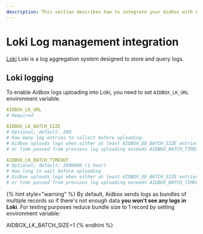 ```yaml
---
description: This section describes how to integrate your Aidbox with Loki.
---
```


# Loki Log management integration

[Loki](https://grafana.com/oss/loki/) Loki is a log aggregation system designed to store and query logs.

## Loki logging

To enable Aidbox logs uploading into Loki, you need to set `AIDBOX_LK_URL` environment variable.

```yaml
AIDBOX_LK_URL
# Required

AIDBOX_LK_BATCH_SIZE
# Optional; default: 200.
# How many log entries to collect before uploading.
# Aidbox uploads logs when either at least AIDBOX_DD_BATCH_SIZE entries collected 
# or time passed from previous log uploading exceeds AIDBOX_BATCH_TIMEOUT

AIDBOX_LK_BATCH_TIMEOUT
# Optional; default: 3600000 (1 hour)
# How long to wait before uploading
# Aidbox uploads logs when either at least AIDBOX_DD_BATCH_SIZE entries collected 
# or time passed from previous log uploading exceeds AIDBOX_BATCH_TIMEOUT
```

{% hint style="warning" %}
By default, Aidbox sends logs as bundles of multiple records so if there's not enough data **you won't see any logs in Loki**. For testing purposes reduce bundle size to 1 record by setting environment variable:

AIDBOX\_LK\_BATCH\_SIZE=1
{% endhint %}

